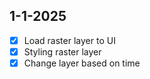 ## 1-1-2025
- [x] Load raster layer to UI
- [x] Styling raster layer
- [x] Change layer based on time   